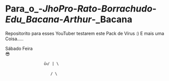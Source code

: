 # Para_o_-_JhoPro_-_Rato_-_Borrachudo_-_Edu_Bacana_-_Arthur_-_Bacana
Repositorito para esses YouTuber testarem este Pack de Vírus :) 
E mais uma Coisa.....    



Sábado Feira          
                        😎

                     👍/ | \

                        / \

